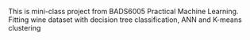 This is mini-class project from BADS6005 Practical Machine Learning.
Fitting wine dataset with decision tree classification, ANN and K-means clustering
